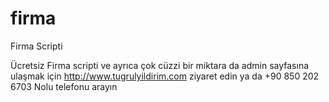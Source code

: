 # firma
Firma Scripti

Ücretsiz Firma scripti ve ayrıca çok cüzzi bir miktara da admin sayfasına ulaşmak için http://www.tugrulyildirim.com ziyaret edin ya da +90 850 202 6703 Nolu telefonu arayın
